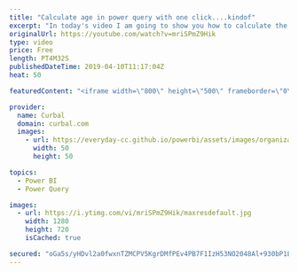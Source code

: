 ```yaml
---
title: "Calculate age in power query with one click....kindof"
excerpt: "In today's video I am going to show you how to calculate the age of a person based on the birth date in one click...well, almost, say about 4. Hopefully one click soon @powerbi? #powerbi #curbal #powerquery  Here you can download all the pbix files: https://curbal.com/donwload-center  SUBSCRIBE to learn"
originalUrl: https://youtube.com/watch?v=mriSPmZ9Hik
type: video
price: Free
length: PT4M32S
publishedDateTime: 2019-04-10T11:17:04Z
heat: 50

featuredContent: "<iframe width=\"800\" height=\"500\" frameborder=\"0\" src=\"https://www.youtube.com/embed/mriSPmZ9Hik\" allow=\"accelerometer; autoplay; encrypted-media; gyroscope; picture-in-picture\" allowfullscreen></iframe>"

provider:
  name: Curbal
  domain: curbal.com
  images:
    - url: https://everyday-cc.github.io/powerbi/assets/images/organizations/curbal.com-50x50.jpg
      width: 50
      height: 50

topics:
  - Power BI
  - Power Query

images:
  - url: https://i.ytimg.com/vi/mriSPmZ9Hik/maxresdefault.jpg
    width: 1280
    height: 720
    isCached: true

secured: "oGa5s/yHDvl2a0fwxnTZMCPV5KgrDMfPEv4PB7F1IzH53NO2048Al+930bP1LXFlfIly6BIGPvsNyGp02tnwrkMNXCTPSO9cfEIT3tpdlJhS8pjM1BKEPjd/IveGZE0GypfzzETSCFJDT1OpEzrk+dbq9tBwCG6XwKPNNMO1nSTw60UfrFnY4DCRjQIBwym6FOaEMX579+qnxfH5rYthH6tILzObQe2nuH1nZfP9r8W/TYbfWdHImionB2BuP2KPGMPKPWTIFjerBF5nfr3ZSTfbStRP4o+BTinmSphntaujkzl4xjMXEmlnUO3iBf1/L+aAPL83SQpvvtDK9pQxXXObe0CKwXma5kHtu8UZ+gidrOwmcQ/H1/GJFwGUFWp4+8d61C27PdZVLr3l/BdKysQINPqqGFWRh6XLgfhq0HM=;OjEEKdLqMwdhaGRnMBEg4A=="
---
```


